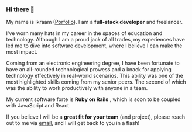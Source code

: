 ### Hi there 👋

My name is Ikraam ([Porfolio](https://ikraamghoor.com)). I am a **full-stack developer** and freelancer.

I've worn many hats in my career in the spaces of education and technology. Although I am a proud jack of all trades, my experiences have led me to dive into software development, where I believe I can make the most impact.

Coming from an electronic engineering degree, I have been fortunate to have an all-rounded technological prowess and a knack for applying technology effectively in real-world scenarios. This ability was one of the most highlighted skills coming from my senior peers. The second of which was the ability to work productively with anyone in a team.

My current software forte is **Ruby on Rails** , which is soon to be coupled with JavaScript and React

If you believe I will be a **great fit for your team** (and project), please reach out to me via [email](mailto:consult.ikraam@gmail.com), and I will get back to you in a flash!

<!--
**ikraamg/ikraamg** is a ✨ _special_ ✨ repository because its `README.md` (this file) appears on your GitHub profile.

Here are some ideas to get you started:

- 🔭 I’m currently working on ...
- 🌱 I’m currently learning ...
- 👯 I’m looking to collaborate on ...
- 🤔 I’m looking for help with ...
- 💬 Ask me about ...
- 📫 How to reach me: ...
- 😄 Pronouns: ...
- ⚡ Fun fact: ...
-->
